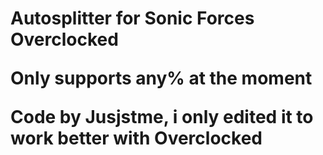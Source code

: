 <h1> <img "![forcesoverclocked](https://github.com/user-attachments/assets/0bc4baef-dea8-4dc6-a51b-474e7885fe78)

Autosplitter for Sonic Forces Overclocked

Only supports any% at the moment

Code by Jusjstme, i only edited it to work better with Overclocked




